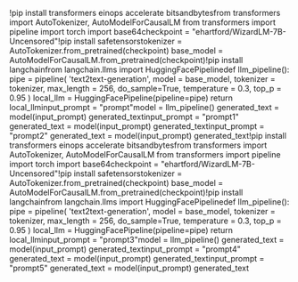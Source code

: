 !pip install transformers einops accelerate bitsandbytesfrom transformers import AutoTokenizer, AutoModelForCausalLM
from transformers import pipeline
import torch
import base64checkpoint = "ehartford/WizardLM-7B-Uncensored"!pip install safetensorstokenizer = AutoTokenizer.from_pretrained(checkpoint)
base_model = AutoModelForCausalLM.from_pretrained(checkpoint)!pip install langchainfrom langchain.llms import HuggingFacePipelinedef llm_pipeline():
    pipe = pipeline(
        'text2text-generation',
        model = base_model,
        tokenizer = tokenizer,
        max_length = 256,
        do_sample=True,
        temperature = 0.3,
        top_p = 0.95
    )
    local_llm = HuggingFacePipeline(pipeline=pipe)
    return local_llminput_prompt = "prompt"model = llm_pipeline()
generated_text = model(input_prompt)
generated_textinput_prompt = "prompt1"
generated_text = model(input_prompt)
generated_textinput_prompt = "prompt2"
generated_text = model(input_prompt)
generated_text!pip install transformers einops accelerate bitsandbytesfrom transformers import AutoTokenizer, AutoModelForCausalLM
from transformers import pipeline
import torch
import base64checkpoint = "ehartford/WizardLM-7B-Uncensored"!pip install safetensorstokenizer = AutoTokenizer.from_pretrained(checkpoint)
base_model = AutoModelForCausalLM.from_pretrained(checkpoint)!pip install langchainfrom langchain.llms import HuggingFacePipelinedef llm_pipeline():
    pipe = pipeline(
        'text2text-generation',
        model = base_model,
        tokenizer = tokenizer,
        max_length = 256,
        do_sample=True,
        temperature = 0.3,
        top_p = 0.95
    )
    local_llm = HuggingFacePipeline(pipeline=pipe)
    return local_llminput_prompt = "prompt3"model = llm_pipeline()
generated_text = model(input_prompt)
generated_textinput_prompt = "prompt4"
generated_text = model(input_prompt)
generated_textinput_prompt = "prompt5"
generated_text = model(input_prompt)
generated_text